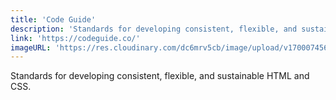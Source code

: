 ```yaml
---
title: 'Code Guide'
description: 'Standards for developing consistent, flexible, and sustainable HTML and CSS.'
link: 'https://codeguide.co/'
imageURL: 'https://res.cloudinary.com/dc6mrv5cb/image/upload/v1700074564/personal-resources/learning/codeguide.co__a7xwvc.png'
---
```

Standards for developing consistent, flexible, and sustainable HTML and CSS.